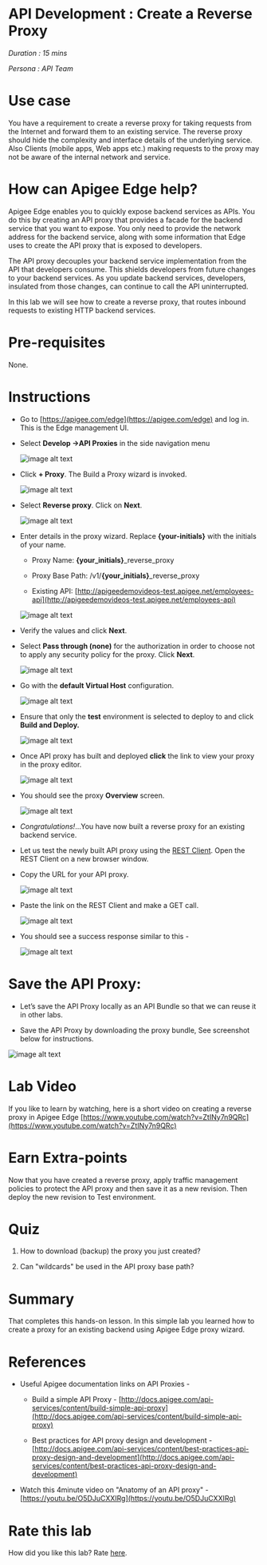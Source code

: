 # API Development : Create a Reverse Proxy 

*Duration : 15 mins*

*Persona : API Team*

# Use case

You have a requirement to create a reverse proxy for taking requests from the Internet and forward them to an existing service. The reverse proxy should hide the complexity and interface details of the underlying service. Also Clients (mobile apps, Web apps etc.) making requests to the proxy may not be aware of the internal network and service.

# How can Apigee Edge help?

Apigee Edge enables you to quickly expose backend services as APIs. You do this by creating an API proxy that provides a facade for the backend service that you want to expose. You only need to provide the network address for the backend service, along with some information that Edge uses to create the API proxy that is exposed to developers. 

The API proxy decouples your backend service implementation from the API that developers consume. This shields developers from future changes to your backend services. As you update backend services, developers, insulated from those changes, can continue to call the API uninterrupted.

In this lab we will see how to create a reverse proxy, that routes inbound requests to existing HTTP backend services. 

# Pre-requisites

None.

# Instructions

* Go to [https://apigee.com/edge](https://apigee.com/edge) and log in. This is the Edge management UI. 

* Select **Develop →API Proxies** in the side navigation menu

	![image alt text](./media/image_0.jpg)

* Click **+ Proxy**. The Build a Proxy wizard is invoked. 

	![image alt text](./media/image_1.jpg)

* Select **Reverse proxy**. Click on **Next**.

  ![image alt text](./media/image_2.jpg)

* Enter details in the proxy wizard. Replace **{your-initials}** with the initials of your name. 

  * Proxy Name: **{your_initials}**_reverse_proxy

  * Proxy Base Path: /v1/**{your_initials}**_reverse_proxy

  * Existing API: [http://apigeedemovideos-test.apigee.net/employees-api](http://apigeedemovideos-test.apigee.net/employees-api) 

  ![image alt text](./media/image_3.jpg)	

* Verify the values and click **Next**.

* Select **Pass through (none)** for the authorization in order to choose not to apply any security policy for the proxy. Click **Next**. 
  
  ![image alt text](./media/image_4.jpg)

* Go with the **default Virtual Host** configuration.

  ![image alt text](./media/image_5.jpg)

* Ensure that only the **test** environment is selected to deploy to and click **Build and Deploy.** 

  ![image alt text](./media/image_6.jpg)

* Once API proxy has built and deployed **click** the link to view your proxy in the proxy editor. 

  ![image alt text](./media/image_7.jpg)

* You should see the proxy **Overview** screen.

  ![image alt text](./media/image_8.jpg)

* *Congratulations!*...You have now built a reverse proxy for an existing backend service.

* Let us test the newly built API proxy using the [REST Client](https://apigee-rest-client.appspot.com/). Open the REST Client on a new browser window.  

* Copy the URL for your API proxy. 

	![image alt text](./media/image_9.jpg)

* Paste the link on the REST Client and make a GET call.

  ![image alt text](./media/image_10.jpg)

* You should see a success response similar to this -

  ![image alt text](./media/image_11.jpg)

# Save the API Proxy:

* Let’s save the API Proxy locally as an API Bundle so that we can reuse it in other labs.

* Save the API Proxy by downloading the proxy bundle, See screenshot below for instructions.

![image alt text](./media/image_12.png)

# Lab Video

If you like to learn by watching, here is a short video on creating a reverse proxy in Apigee Edge [https://www.youtube.com/watch?v=ZtINy7n9QRc](https://www.youtube.com/watch?v=ZtINy7n9QRc) 

# Earn Extra-points

Now that you have created a reverse proxy, apply traffic management policies to protect the API proxy and then save it as a new revision. Then deploy the new revision to Test environment. 

# Quiz

1. How to download (backup) the proxy you just created? 

2. Can "wildcards" be used in the API proxy base path?

# Summary

That completes this hands-on lesson. In this simple lab you learned how to create a proxy for an existing backend using Apigee Edge proxy wizard.

# References

* Useful Apigee documentation links on API Proxies - 

    * Build a simple API Proxy - [http://docs.apigee.com/api-services/content/build-simple-api-proxy](http://docs.apigee.com/api-services/content/build-simple-api-proxy) 

    * Best practices for API proxy design and development - [http://docs.apigee.com/api-services/content/best-practices-api-proxy-design-and-development](http://docs.apigee.com/api-services/content/best-practices-api-proxy-design-and-development) 

* Watch this 4minute video on "Anatomy of an API proxy" - [https://youtu.be/O5DJuCXXIRg](https://youtu.be/O5DJuCXXIRg) 

# Rate this lab

How did you like this lab? Rate [here](https://goo.gl/forms/ZuI2obFmWIhV0Bym1).

